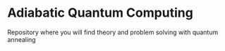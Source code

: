 # **Adiabatic Quantum Computing**

Repository where you will find theory and problem solving with quantum annealing

